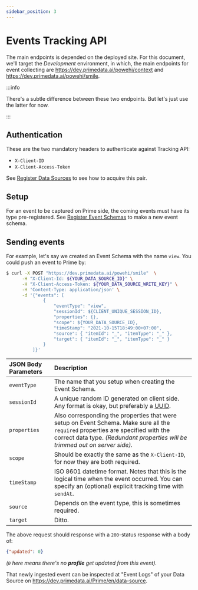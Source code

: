 ```yaml
---
sidebar_position: 3
---
```


# Events Tracking API

The main endpoints is depended on the deployed site. For this document, we'll target the *Development* environment,
in which, the main endpoints for event collecting are https://dev.primedata.ai/powehi/context and https://dev.primedata.ai/powehi/smile.

:::info

There's a subtle difference between these two endpoints. But let's just use the latter for now.

:::


## Authentication

These are the two mandatory headers to authenticate against Tracking API:

- `X-Client-ID`
- `X-Client-Access-Token`

See [Register Data Sources](setup/creating-data-sources) to see how to acquire this pair.

## Setup

For an event to be captured on Prime side, the coming events must have its type pre-registered. See [Register Event Schemas](setup/creating-event-schema) to make a new event schema.

## Sending events


For example, let's say we created an Event Schema with the name `view`. You could push an event to Prime by:

```bash
$ curl -X POST "https://dev.primedata.ai/powehi/smile"  \
      -H "X-Client-Id: ${YOUR_DATA_SOURCE_ID}" \
      -H "X-Client-Access-Token: ${YOUR_DATA_SOURCE_WRITE_KEY}" \
      -H 'Content-Type: application/json' \
      -d '{"events": [
              {
                  "eventType": "view",
                  "sessionId": ${CLIENT_UNIQUE_SESSION_ID},
                  "properties": {},
                  "scope": ${YOUR_DATA_SOURCE_ID},
                  "timeStamp": "2021-10-15T18:49:00+07:00",
                  "source": { "itemId": "_", "itemType": "_" },
                  "target": { "itemId": "_", "itemType": "_" }
              }
          ]}'
```

| JSON Body Parameters | Description                                                                                                                                                                                                       |
| :--                  | :--                                                                                                                                                                                                               |
| `eventType`          | The name that you setup when creating the Event Schema.                                                                                                                                                           |
| `sessionId`          | A unique random ID generated on client side. Any format is okay, but preferably a [UUID](https://datatracker.ietf.org/doc/html/rfc4122).                                                                          |
| `properties`         | Also corresponding the properties that were setup on Event Schema. Make sure all the `required` properties are specified with the correct data type. _(Redundant properties will be trimmed out on server side)._ |
| `scope`              | Should be exactly the same as the `X-Client-ID`, for now they are both required.                                                                                                                                  |
| `timeStamp`          | ISO 8601 datetime format. Notes that this is the logical time when the event occurred. You can specify an (optional) explicit tracking time with `sendAt`.                                                        |
| `source`             | Depends on the event type, this is sometimes required.                                                                                                                                                           |
| `target`             | Ditto.                                                                                                                                                                                                            |

The above request should response with a `200`-status response with a body of:
```json
{"updated": 0}
````

_(`0` here means there's no **profile** get updated from this event)._

That newly ingested event can be inspected at "Event Logs" of your Data Source on https://dev.primedata.ai/Prime/en/data-source.